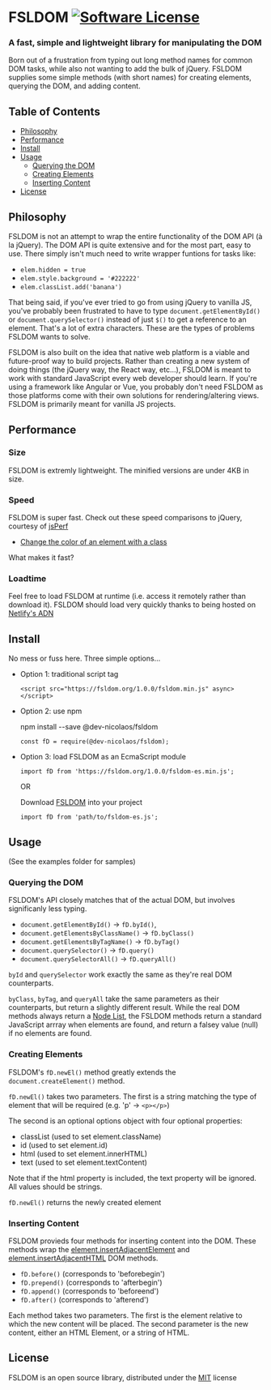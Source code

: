 # FSLDOM [![Software License](https://img.shields.io/badge/license-MIT-brightgreen.svg?style=flat)](LICENSE)

### A fast, simple and lightweight library for manipulating the DOM

Born out of a frustration from typing out long method names for common DOM tasks, while also not wanting to add the bulk of jQuery. FSLDOM supplies some simple methods (with short names) for creating elements, querying the DOM, and adding content.

## Table of Contents
- [Philosophy](#philosophy)
- [Performance](#performance)
- [Install](#install)
- [Usage](#usage)
  - [Querying the DOM](#querying-the-dom)
  - [Creating Elements](#creating-elements)
  - [Inserting Content](#inserting-content)
- [License](#license)


## Philosophy
FSLDOM is not an attempt to wrap the entire functionality of the DOM API (à la jQuery). The DOM API is quite extensive and for the most part, easy to use. There simply isn't much need to write wrapper funtions for tasks like:
- `elem.hidden = true`
- `elem.style.background = '#222222'`
- `elem.classList.add('banana')`

That being said, if you've ever tried to go from using jQuery to vanilla JS, you've probably been frustrated to have to type `document.getElementById()` or `document.querySelector()` instead of just `$()` to get a reference to an element. That's a lot of extra characters. These are the types of problems FSLDOM wants to solve.

FSLDOM is also built on the idea that native web platform is a viable and future-proof way to build projects. Rather than creating a new system of doing things (the jQuery way, the React way, etc...), FSLDOM is meant to work with standard JavaScript every web developer should learn. If you're using a framework like Angular or Vue, you probably don't need FSLDOM as those platforms come with their own solutions for rendering/altering views. FSLDOM is primarily meant for vanilla JS projects.

## Performance

### Size
FSLDOM is extremly lightweight. The minified versions are under 4KB in size.

### Speed
FSLDOM is super fast. Check out these speed comparisons to jQuery, courtesy of [jsPerf](https://jsperf.com)
- [Change the color of an element with a class](https://jsperf.com/fsldom-vs-jquery)

What makes it fast?

### Loadtime
Feel free to load FSLDOM at runtime (i.e. access it remotely rather than download it). FSLDOM should load very quickly thanks to being hosted on [Netlify's ADN](https://www.netlify.com/features/adn/)

## Install
No mess or fuss here. Three simple options...

  - Option 1: traditional script tag

    `<script src="https://fsldom.org/1.0.0/fsldom.min.js" async></script>`

  - Option 2: use npm

    npm install --save @dev-nicolaos/fsldom

    `const fD = require(@dev-nicolaos/fsldom);`

  - Option 3: load FSLDOM as an EcmaScript module

    `import fD from 'https://fsldom.org/1.0.0/fsldom-es.min.js';`

    OR

    Download [FSLDOM](https://fsldom.org/fsldom) into your project

    `import fD from 'path/to/fsldom-es.js';`

## Usage
(See the examples folder for samples)

### Querying the DOM
FSLDOM's API closely matches that of the actual DOM, but involves significanly less typing.

- `document.getElementById()` -> `fD.byId()`,
- `document.getElementsByClassName()` -> `fD.byClass()`
- `document.getElementsByTagName()` -> `fD.byTag()`
- `document.querySelector()` -> `fD.query()`
- `document.querySelectorAll()` -> `fD.queryAll()`

`byId` and `querySelector` work exactly the same as they're real DOM counterparts.

`byClass`, `byTag`, and `queryAll` take the same parameters as their counterparts, but return a slightly different result. While the real DOM methods always return a [Node List](https://developer.mozilla.org/en-US/docs/Web/API/NodeList), the FSLDOM methods return a standard JavaScript arrray when elements are found, and return a falsey value (null) if no elements are found.

### Creating Elements
FSLDOM's `fD.newEl()` method greatly extends the `document.createElement()` method.

`fD.newEl()` takes two parameters. The first is a string matching the type of element that will be required (e.g. 'p' -> `<p></p>`)

The second is an optional options object with four optional properties:
- classList (used to set element.className)
- id (used to set element.id)
- html (used to set element.innerHTML)
- text (used to set element.textContent)

Note that if the html property is included, the text property will be ignored. All values should be strings.

`fD.newEl()` returns the newly created element

### Inserting Content
FSLDOM provieds four methods for inserting content into the DOM. These methods wrap the [element.insertAdjacentElement](https://developer.mozilla.org/en-US/docs/Web/API/Element/insertAdjacentElement) and [element.insertAdjacentHTML](https://developer.mozilla.org/en-US/docs/Web/API/Element/insertAdjacentHTML) DOM methods.

-  `fD.before()` (corresponds to 'beforebegin')
-  `fD.prepend()` (corresponds to 'afterbegin')
-  `fD.append()` (corresponds to 'beforeend')
-  `fD.after()` (corresponds to 'afterend')

Each method takes two parameters. The first is the element relative to which the new content will be placed. The second parameter is the new content, either an HTML Element, or a string of HTML.

## License
FSLDOM is an open source library, distributed under the [MIT](./LICENSE) license
